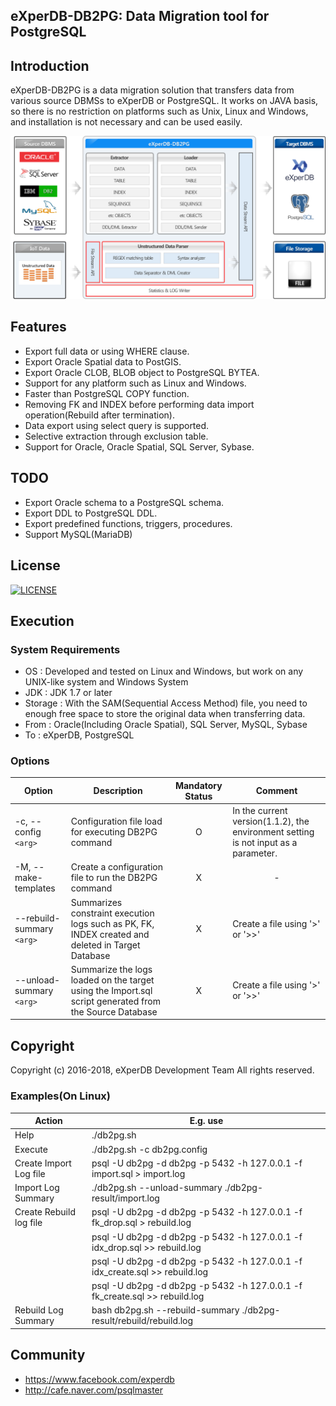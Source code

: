 ## eXperDB-DB2PG: Data Migration tool for PostgreSQL

## Introduction
eXperDB-DB2PG is a data migration solution that transfers data from various source DBMSs to eXperDB or PostgreSQL.
It works on JAVA basis, so there is no restriction on platforms such as Unix, Linux and Windows, and installation is not necessary and can be used easily.


![Architecture](./images/DB2PG_001_Architecture.png "eXperDB-DB2PG Architecture")


## Features
* Export full data or using WHERE clause.
* Export Oracle Spatial data to PostGIS.
* Export Oracle CLOB, BLOB object to PostgreSQL BYTEA.
* Support for any platform such as Linux and Windows.
* Faster than PostgreSQL COPY function.
* Removing FK and INDEX before performing data import operation(Rebuild after termination).
* Data export using select query is supported.
* Selective extraction through exclusion table.
* Support for Oracle, Oracle Spatial, SQL Server, Sybase.


## TODO
* Export Oracle schema to a PostgreSQL schema.
* Export DDL to PostgreSQL DDL.
* Export predefined functions, triggers, procedures.
* Support MySQL(MariaDB)
<!--* Support cubrid.-->


## License
[![LICENSE](https://img.shields.io/badge/LICENSE-GPLv3-ff69b4.svg)](https://github.com/experdb/eXperDB-Management/blob/master/LICENSE)


## Execution
### System Requirements
* OS : Developed and tested on Linux and Windows, but work on any UNIX-like system and Windows System
* JDK : JDK 1.7 or later
* Storage : With the SAM(Sequential Access Method) file, you need to enough free space to store the original data when transferring data.
* From : Oracle(Including Oracle Spatial), SQL Server, MySQL, Sybase
* To : eXperDB, PostgreSQL


### Options
|Option|Description|Mandatory Status|Comment|
|----------|--------|:----:|----|
|-c, --config `<arg>`|Configuration file load for executing DB2PG command|O|In the current version(1.1.2), the environment setting is not input as a parameter.|
|-M, --make-templates|Create a configuration file to run the DB2PG command|X|<center>-|
|--rebuild-summary `<arg>`|Summarizes constraint execution logs such as PK, FK, INDEX created and deleted in Target Database|X|Create a file using '>' or '>>'|
|--unload-summary `<arg>`|Summarize the logs loaded on the target using the Import.sql script generated from the Source Database|X|Create a file using '>' or '>>'|
## Copyright
Copyright (c) 2016-2018, eXperDB Development Team All rights reserved.


### Examples(On Linux)
|Action|E.g. use|
|-|-|
|Help|./db2pg.sh|
|Execute|./db2pg.sh -c db2pg.config|
|Create Import Log file|psql -U db2pg -d db2pg -p 5432 -h 127.0.0.1 -f import.sql  > import.log|
|Import Log Summary|./db2pg.sh --unload-summary ./db2pg-result/import.log                                        |
|Create Rebuild log file|psql -U db2pg -d db2pg -p 5432 -h 127.0.0.1 -f fk_drop.sql > rebuild.log|
||psql -U db2pg -d db2pg -p 5432 -h 127.0.0.1 -f idx_drop.sql >> rebuild.log|
||psql -U db2pg -d db2pg -p 5432 -h 127.0.0.1 -f idx_create.sql >> rebuild.log|
||psql -U db2pg -d db2pg -p 5432 -h 127.0.0.1 -f fk_create.sql >> rebuild.log|
|Rebuild Log Summary|bash db2pg.sh --rebuild-summary ./db2pg-result/rebuild/rebuild.log|


## Community
* https://www.facebook.com/experdb
* http://cafe.naver.com/psqlmaster
